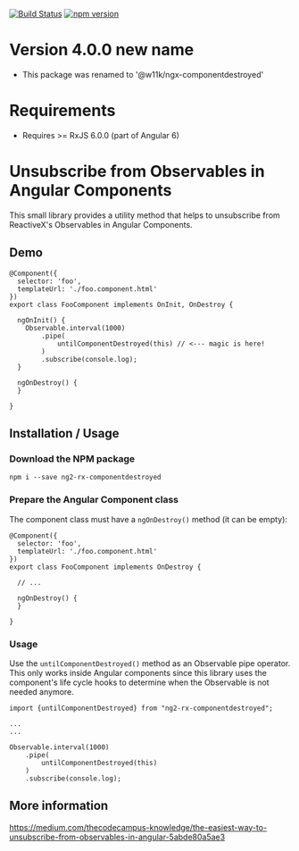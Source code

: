
[![Build Status](https://travis-ci.org/w11k/ngx-componentdestroyed.svg?branch=master)](https://travis-ci.org/w11k/ngx-componentdestroyed)
[![npm version](https://badge.fury.io/js/ngx-componentdestroyed.svg)](https://badge.fury.io/js/ngx-componentdestroyed)


# Version 4.0.0 **new name**

- This package was renamed to '@w11k/ngx-componentdestroyed'


# Requirements

- Requires >= RxJS 6.0.0 (part of Angular 6)


# Unsubscribe from Observables in Angular Components

This small library provides a utility method that helps to unsubscribe from ReactiveX's Observables in Angular Components.

## Demo

```
@Component({
  selector: 'foo',
  templateUrl: './foo.component.html'
})
export class FooComponent implements OnInit, OnDestroy {

  ngOnInit() {
    Observable.interval(1000)
        .pipe(
            untilComponentDestroyed(this) // <--- magic is here!
        )
        .subscribe(console.log);
  }

  ngOnDestroy() {
  }
  
}
```

## Installation / Usage

### Download the NPM package

```
npm i --save ng2-rx-componentdestroyed
```

### Prepare the Angular Component class

The component class must have a `ngOnDestroy()` method (it can be empty):

```
@Component({
  selector: 'foo',
  templateUrl: './foo.component.html'
})
export class FooComponent implements OnDestroy {

  // ...

  ngOnDestroy() {
  }
  
}
```

### Usage

Use the `untilComponentDestroyed()` method as an Observable pipe operator. This only works inside Angular components since this library uses the component's life cycle hooks to determine when the Observable is not needed anymore.

```
import {untilComponentDestroyed} from "ng2-rx-componentdestroyed";

...
...

Observable.interval(1000)
    .pipe(
        untilComponentDestroyed(this)
    )
    .subscribe(console.log);
```

## More information

https://medium.com/thecodecampus-knowledge/the-easiest-way-to-unsubscribe-from-observables-in-angular-5abde80a5ae3
